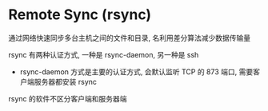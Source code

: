 # Remote Sync  (rsync)

通过网络快速同步多台主机之间的文件和目录, 名利用差分算法减少数据传输量  

rsync 有两种认证方式, 一种是 rsync-daemon, 另一种是 ssh  
* rsync-daemon 方式是主要的认证方式, 会默认监听 TCP 的 873 端口, 需要客户端服务器都安装 rsync   


rsync 的软件不区分客户端和服务器端  